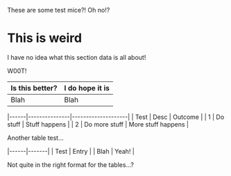 These are some test mice?! Oh no!?

# This is weird

I have no idea what this section data is all about!

W00T!

| Is this better? | I do hope it is |
|-----------------|-----------------|
| Blah            | Blah            |

|------|---------------|--------------------|
| Test | Desc          | Outcome            |
| 1    | Do stuff      | Stuff happens      |
| 2    | Do more stuff | More stuff happens |

Another table test...

|------|-------|
| Test | Entry |
| Blah | Yeah! |

Not quite in the right format for the tables...?

